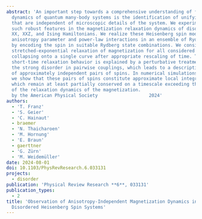 ```yaml
---
abstract: 'An important step towards a comprehensive understanding of far-from-equilibrium
  dynamics of quantum many-body systems is the identification of unifying features
  that are independent of microscopic details of the system. We experimentally observe
  such robust features in the magnetization relaxation dynamics of disordered Heisenberg
  XX, XXZ, and Ising Hamiltonians. We realize these Heisenberg spin models with tunable
  anisotropy parameter and power-law interactions in an ensemble of Rydberg atoms
  by encoding the spin in suitable Rydberg state combinations. We consistently observe
  stretched-exponential relaxation of magnetization for all considered spin models,
  collapsing onto a single curve after appropriate rescaling of time. This robust
  short-time relaxation behavior is explained by a perturbative treatment that exploits
  the strong disorder in pairwise couplings, which leads to a description in terms
  of approximately independent pairs of spins. In numerical simulations of small systems,
  we show that these pairs of spins constitute approximate local integrals of motion,
  which remain at least partially conserved on a timescale exceeding the duration
  of the relaxation dynamics of the magnetization.                                                                               Published
  by the American Physical Society                   2024'
authors:
  - 'T. Franz'
  - 'S. Geier'
  - 'C. Hainaut'
  - braemer
  - 'N. Thaicharoen'
  - 'M. Hornung'
  - 'E. Braun'
  - gaerttner
  - 'G. Zürn'
  - 'M. Weidemüller'
date: 2024-08-01
doi: 10.1103/PhysRevResearch.6.033131
projects:
  - disorder
publication: 'Physical Review Research **6**, 033131'
publication_types:
  - 2
title: 'Observation of Anisotropy-Independent Magnetization Dynamics in Spatially
  Disordered Heisenberg Spin Systems'
---
```

